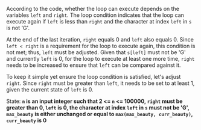 According to the code, whether the loop can execute depends on the variables `left` and `right`. The loop condition indicates that the loop can execute again if `left` is less than `right` and the character at index `left` in `s` is not 'G'. 

At the end of the last iteration, `right` equals 0 and `left` also equals 0. Since `left < right` is a requirement for the loop to execute again, this condition is not met; thus, `left` must be adjusted. Given that `s[left]` must not be 'G' and currently `left` is 0, for the loop to execute at least one more time, `right` needs to be increased to ensure that `left` can be compared against it.

To keep it simple yet ensure the loop condition is satisfied, let's adjust `right`. Since `right` must be greater than `left`, it needs to be set to at least 1, given the current state of `left` is 0.

State: **`n` is an input integer such that 2 <= `n` <= 100000, `right` must be greater than 0, `left` is 0, the character at index `left` in `s` must not be 'G', `max_beauty` is either unchanged or equal to `max(max_beauty, curr_beauty)`, `curr_beauty` is 0**